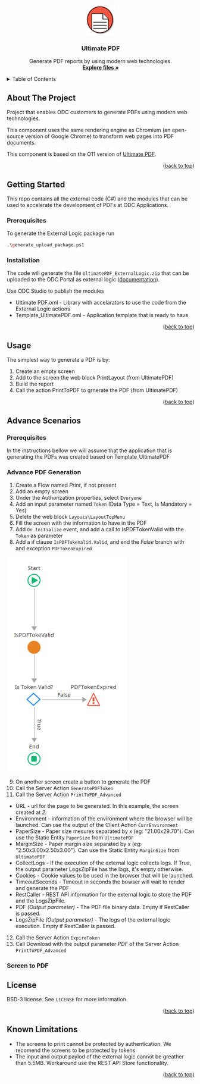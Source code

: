 <a name="readme-top"></a>

<!-- PROJECT LOGO -->
<br />
<div align="center">
  <a href="https://github.com/OutSystems/ODC-VG-UltimatePDF-Service">
    <img src="images/PrintLayout.png" alt="Logo" width="80" height="80" />
  </a>

  <h3 align="center">Ultimate PDF</h3>

  <p align="center">
    Generate PDF reports by using modern web technologies.
    <br />
    <a href="https://github.com/OutSystems/ODC-VG-UltimatePDF-Service"><strong>Explore files »</strong></a>
</div>

<!-- TABLE OF CONTENTS -->
<details>
  <summary>Table of Contents</summary>
  <ol>
    <li><a href="#about-the-project">About The Project</a></li>
    <li><a href="#getting-started">Getting Started</a></li>
    <li><a href="#usage">Usage</a></li>
    <li><a href="#advance-scenarios">Advance Scenarios</a></li>
    <li><a href="#license">License</a></li>
    <li><a href="#know-limitations">Known Limitations</a></li>
  </ol>
</details>

## About The Project

Project that enables ODC customers to generate PDFs using modern web technologies.

This component uses the same rendering engine as Chromium (an open-source version of Google Chrome) to transform web pages into PDF documents.

This component is based on the O11 version of <a href="https://www.outsystems.com/forge/component-overview/5641/ultimate-pdf">Ultimate PDF</a>.

<p align="right">(<a href="#readme-top">back to top</a>)</p>

## Getting Started

This repo contains all the external code (C#) and the modules that can be used to accelerate the development of PDFs at ODC Applications.

### Prerequisites

To generate the External Logic package run 
```sh
.\generate_upload_package.ps1
```

### Installation

The code will generate the file `UltimatePDF_ExternalLogic.zip` that can be uploaded to the ODC Portal as external logic (<a href="https://success.outsystems.com/documentation/outsystems_developer_cloud/building_apps/extend_your_apps_with_external_logic_using_custom_code/">documentation</a>).

Use ODC Studio to publish the modules
* Ultimate PDF.oml - Library with accelarators to use the code from the External Logic actions
* Template_UltimatePDF.oml - Application template that is ready to have 

<p align="right">(<a href="#readme-top">back to top</a>)</p>

## Usage

The simplest way to generate a PDF is by:

1. Create an empty screen
2. Add to the screen the web block PrintLayout (from UltimatePDF)
3. Build the report
4. Call the action PrintToPDF to grnerate the PDF (from UltimatePDF)

<p align="right">(<a href="#readme-top">back to top</a>)</p>

## Advance Scenarios

### Prerequisites

In the instructions bellow we will assume that the application that is generating the PDFs was created based on Template_UltimatePDF

### Advance PDF Generation

1. Create a Flow named *Print*, if not present
2. Add an empty screen
3. Under the Authorization properties, select `Everyone`
4. Add an input parameter named `Token` (Data Type = Text, Is Mandatory = Yes)
5. Delete the web block `Layouts\LayoutTopMenu`
6. Fill the screen with the information to have in the PDF
7. Add `On Initialize` event, and add a call to IsPDFTokenValid with the `Token` as parameter
8. Add a if clause `IsPDFTokeValid.Valid`, and end the *False* branch with and exception `PDFTokenExpired`
  <img src="images/OnInitialize.png" />

9. On another screen create a button to generate the PDF
10. Call the Server Action `GeneratePDFToken`
11. Call the Server Action `PrintToPDF_Advanced`
  * URL - url for the page to be generated. In this example, the screen created at _2._
  * Environment - information of the environment where the browser will be launched. Can use the output of the Client Action `CurrEnvironment`
  * PaperSize - Paper size mesures separated by _x_ (eg: "21.00x29.70"). Can use the Static Entity `PaperSize` from `UltimatePDF`
  * MarginSize - Paper margin size separated by _x_ (eg: "2.50x3.00x2.50x3.00"). Can use the Static Entity `MarginSize` from `UltimatePDF`
  * CollectLogs - If the execution of the external logic collects logs. If True, the output parameter LogsZipFile has the logs, it's empty otherwise.
  * Cookies - Cookie values to be used in the browser that will be launched.
  * TimeoutSeconds - Timeout in seconds the bowser will wait to render and generate the PDF
  * RestCaller - REST API information for the external logic to store the PDF and the LogsZipFile.
  * PDF _(Output parameter)_ - The PDF file binary data. Empty if RestCaller is passed.
  * LogsZipFile _(Output parameter)_ - The logs of the external logic execution. Empty if RestCaller is passed.
12. Call the Server Action `ExpireToken`
13. Call Download with the output parameter *PDF* of the Server Action `PrintToPDF_Advanced`


### Screen to PDF



## License

BSD-3 license. See `LICENSE` for more information.

<p align="right">(<a href="#readme-top">back to top</a>)</p>

## Known Limitations

* The screens to print cannot be protected by authentication. We recomend the screens to be protected by tokens
* The input and output paylod of the external logic cannot be greather than 5.5MB. Workaround use the REST API Store functionality.

<p align="right">(<a href="#readme-top">back to top</a>)</p>
